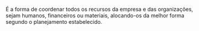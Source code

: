 É a forma de coordenar todos os recursos da empresa e das organizações, sejam humanos, financeiros ou materiais, alocando-os da melhor forma segundo o planejamento estabelecido.
